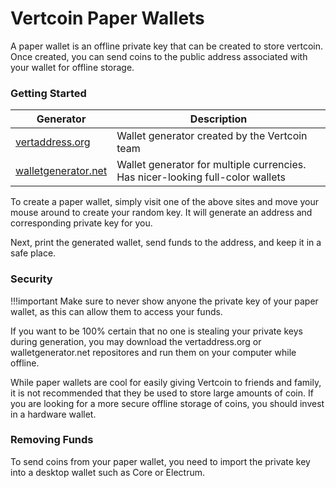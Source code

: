 # Vertcoin Paper Wallets

A paper wallet is an offline private key that can be created to store vertcoin. Once created, you can send coins to the public address associated with your wallet for offline storage.

### Getting Started

| Generator | Description |
|----|----|
| [vertaddress.org](vertaddress.org) | Wallet generator created by the Vertcoin team |
| [walletgenerator.net](walletgenerator.net/?currency=Vertcoin) | Wallet generator for multiple currencies. Has nicer-looking full-color wallets |

To create a paper wallet, simply visit one of the above sites and move your mouse around to create your random key. It will generate an address and corresponding private key for you.

Next, print the generated wallet, send funds to the address, and keep it in a safe place.

### Security

!!!important
    Make sure to never show anyone the private key of your paper wallet, as this can allow them to access your funds.

If you want to be 100% certain that no one is stealing your private keys during generation, you may download the vertaddress.org or walletgenerator.net repositores and run them on your computer while offline.

While paper wallets are cool for easily giving Vertcoin to friends and family, it is not recommended that they be used to store large amounts of coin. If you are looking for a more secure offline storage of coins, you should invest in a hardware wallet.

### Removing Funds

To send coins from your paper wallet, you need to import the private key into a desktop wallet such as Core or Electrum.